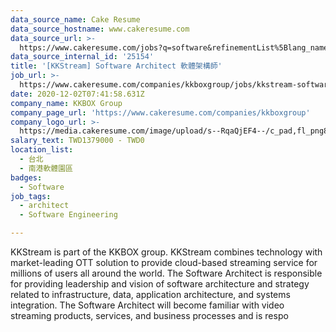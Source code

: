 ```yaml
---
data_source_name: Cake Resume
data_source_hostname: www.cakeresume.com
data_source_url: >-
  https://www.cakeresume.com/jobs?q=software&refinementList%5Blang_name%5D%5B0%5D=English&refinementList%5Bsalary_type%5D=per_year&range%5Bsalary_range%5D%5Bmin%5D=1000000&page=2
data_source_internal_id: '25154'
title: '[KKStream] Software Architect 軟體架構師'
job_url: >-
  https://www.cakeresume.com/companies/kkboxgroup/jobs/kkstream-software-architect-software-architect
date: 2020-12-02T07:41:58.631Z
company_name: KKBOX Group
company_page_url: 'https://www.cakeresume.com/companies/kkboxgroup'
company_logo_url: >-
  https://media.cakeresume.com/image/upload/s--RqaQjEF4--/c_pad,fl_png8,h_200,w_200/v1604375754/f9qlpok430hwd4k1zx95.png
salary_text: TWD1379000 - TWD0
location_list:
  - 台北
  - 南港軟體園區
badges:
  - Software
job_tags:
  - architect
  - Software Engineering

---
```


KKStream is part of the KKBOX group. KKStream combines technology with market-leading OTT solution to provide cloud-based streaming service for millions of users all around the world. The Software Architect is responsible for providing leadership and vision of software architecture and strategy related to infrastructure, data, application architecture, and systems integration. The Software Architect will become familiar with video streaming products, services, and business processes and is respo